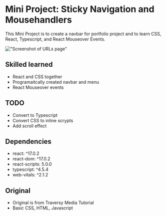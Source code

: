 # Mini Project:  Sticky Navigation and Mousehandlers

This Mini Project is to create a navbar for portfolio project and to learn CSS, React, Typescript, and React Mouseover Events.

!["Screenshot of URLs page"](https://github.com/nsagias/sticky-navigation-react/blob/main/sticky-navigation-react/docs/01_sticky_navigation.gif)

## Skilled learned
- React and CSS together
- Programaitcally created navbar and menu
- React Mouseover events


## TODO
- Convert to Typescript
- Convert CSS to inline scrypts
- Add scroll effect


##  Dependencies
- react:        ^17.0.2
- react-dom:    ^17.0.2
- react-scripts: 5.0.0
- typescript:   ^4.5.4
- web-vitals:   ^2.1.2


## Original
- Original is from Traversy Media Tutorial
- Basic CSS, HTML, Javascript
